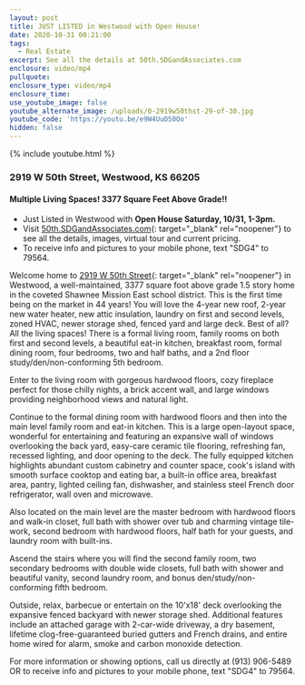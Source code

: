 ```yaml
---
layout: post
title: JUST LISTED in Westwood with Open House!
date: 2020-10-31 00:21:00
tags:
  - Real Estate
excerpt: See all the details at 50th.SDGandAssociates.com
enclosure: video/mp4
pullquote:
enclosure_type: video/mp4
enclosure_time:
use_youtube_image: false
youtube_alternate_image: /uploads/0-2919w50thst-29-of-30.jpg
youtube_code: 'https://youtu.be/e9W4UuO50Oo'
hidden: false
---
```


{% include youtube.html %}

### 2919 W 50th Street, Westwood, KS 66205

#### Multiple Living Spaces\! 3377 Square Feet Above Grade\!\!

* Just Listed in Westwood with **Open House Saturday, 10/31, 1-3pm.**
* Visit [50](__notset__)[th.SDGandAssociates.com](http://50th.sdgandassociates.com/){: target="_blank" rel="noopener"} to see all the details, images, virtual tour and current pricing.&nbsp;
* To receive info and pictures to your mobile phone, text "SDG4" to 79564.

Welcome home to [2919 W 50th Street](http://50th.sdgandassociates.com){: target="_blank" rel="noopener"} in Westwood, a well-maintained, 3377 square foot above grade 1.5 story home in the coveted Shawnee Mission East school district. This is the first time being on the market in 44 years\! You will love the 4-year new roof, 2-year new water heater, new attic insulation, laundry on first and second levels, zoned HVAC, newer storage shed, fenced yard and large deck. Best of all? All the living spaces\! There is a formal living room, family rooms on both first and second levels, a beautiful eat-in kitchen, breakfast room, formal dining room, four bedrooms, two and half baths, and a 2nd floor study/den/non-conforming 5th bedroom.

Enter to the living room with gorgeous hardwood floors, cozy fireplace perfect for those chilly nights, a brick accent wall, and large windows providing neighborhood views and natural light.

Continue to the formal dining room with hardwood floors and then into the main level family room and eat-in kitchen. This is a large open-layout space, wonderful for entertaining and featuring an expansive wall of windows overlooking the back yard, easy-care ceramic tile flooring, refreshing fan, recessed lighting, and door opening to the deck. The fully equipped kitchen highlights abundant custom cabinetry and counter space, cook's island with smooth surface cooktop and eating bar, a built-in office area, breakfast area, pantry, lighted ceiling fan, dishwasher, and stainless steel French door refrigerator, wall oven and microwave.

Also located on the main level are the master bedroom with hardwood floors and walk-in closet, full bath with shower over tub and charming vintage tile-work, second bedroom with hardwood floors, half bath for your guests, and laundry room with built-ins.

Ascend the stairs where you will find the second family room, two secondary bedrooms with double wide closets, full bath with shower and beautiful vanity, second laundry room, and bonus den/study/non-conforming fifth bedroom.

Outside, relax, barbecue or entertain on the 10'x18' deck overlooking the expansive fenced backyard with newer storage shed. Additional features include an attached garage with 2-car-wide driveway, a dry basement, lifetime clog-free-guaranteed buried gutters and French drains, and entire home wired for alarm, smoke and carbon monoxide detection.

For more information or showing options, call us directly at (913) 906-5489 OR to receive info and pictures to your mobile phone, text "SDG4" to 79564.